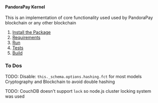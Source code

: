 #### PandoraPay Kernel

This is an implementation of core functionality used used by PandoraPay blockchain or any other blockchain


1. [Install the Package](./wiki/readme.md#install-the-package)
2. [Requirements](./wiki/readme.md#requirements)
3. [Run](./wiki/readme.md#run)
4. [Tests](./wiki/readme.md#tests)
5. [Build](./wiki/readme.md#build)



### To Dos

TODO: Disable: `this._schema.options.hashing.fct` for most models Cryptography and Blockchain to avoid double hashing

TODO: CouchDB doesn't support `lock` so node.js cluster locking system was used

